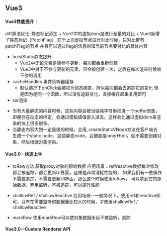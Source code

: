 ## Vue3

#### Vue3性能提升：
  diff算法优化-静态标记添加
    + Vue2中的虚拟dom是进行全量的对比
    + Vue3新增了静态标记（PatchFlag）
      在于上次虚拟节点进行对比时候，只对比带有patchFlag的节点
      并且可以通过flag的信息得知当前节点要对比的具体内容
- hoistStatic静态提升
  + Vue2中无论元素是否参与更新，每次都会重新创建
  + Vue3中对于不参与更新的元素，只会被创建一次，之后在每次渲染时候被不停的调用
- cacheHandles 事件侦听器缓存
  + 默认情况下onClick会被视为动态绑定，所以每次都会去追踪它的变化
    但是因为是同一个函数，所以没有追踪变化，直接缓存起来复用即可
- ssr渲染
 + 当有大量静态的内容时候，这些内容会被当做纯字符串推进一个buffer里面，
 即便存在动态的绑定，会通过模板插值嵌入进去。这样会比通过虚拟dom来渲染的快上很多很多。
 + 当静态内容大到一定量级的时候，会用_createStaticVNode方法在客户端去生成一个static node，这些静态node，会被直接innerHtml，就不需要创建对象，然后根据对象渲染。

#### Vue3.0--快速上手

- toRaw方法
获取proxy对象的原始数据
应用场景：ref/reactive数据每次修改都会被追踪，都会更新UI界面，这样是非常消耗性能的，
如果我们有一些操作不需要追踪，不需要更新UI界面，那么这个时候使用toRaw，
可以拿到它的原始数据，弃用监听，不被追踪，可以提升性能

- shallowRef / shallowReactive
应用场景--一般情况下，使用ref和reactive即可，只有在需要监听的数据量比较大的时候，才使用shallowRef / shallowReactive

- markRow
使用markRow可以使对象数据永远不被监听，追踪

#### Vue3.0--Custom Renderer API